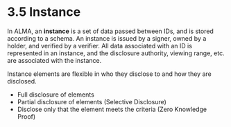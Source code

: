 # 3.5 Instance

In ALMA, an **instance** is a set of data passed between IDs, and is stored according to a schema. An instance is issued by a signer, owned by a holder, and verified by a verifier. All data associated with an ID is represented in an instance, and the disclosure authority, viewing range, etc. are associated with the instance.

Instance elements are flexible in who they disclose to and how they are disclosed.

* Full disclosure of elements
* Partial disclosure of elements (Selective Disclosure)
* Disclose only that the element meets the criteria (Zero Knowledge Proof)


